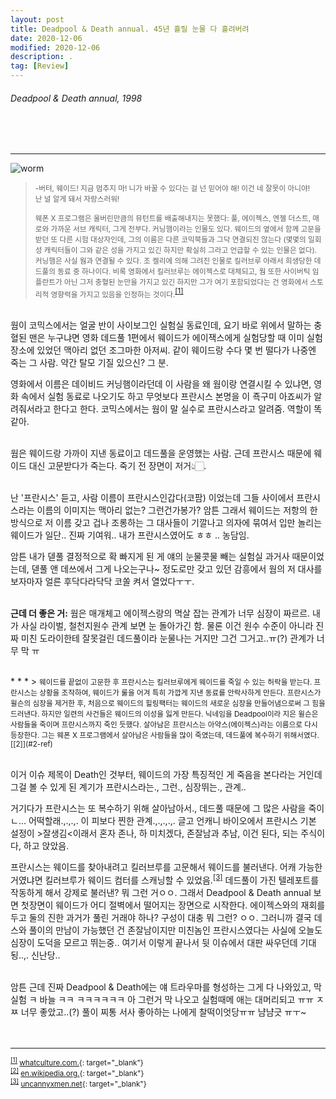 ```yaml
---
layout: post
title: Deadpool & Death annual. 45년 흘릴 눈물 다 흘려버려
date: 2020-12-06
modified: 2020-12-06
description: .
tag: [Review]
---
```


###### Deadpool & Death annual, 1998

<br/><br/>
* * * 
![worm](https://cdn3.whatculture.com/images/2016/02/Deadpool-Worm.jpg)
> <small> -버텨, 웨이드! 지금 멈추지 마! 니가 바꿀 수 있다는 걸 넌 믿어야 해! 이건 네 잘못이 아니야! <br/>난 널 알게 돼서 자랑스러워!<br/><br/>
> 웨폰 X 프로그램은 울버린만큼의 뮤턴트를 배출해내지는 못했다: 풀, 에이젝스, 엔젤 더스트, 매로와 가까운 서브 캐릭터, 그게 전부다. 커닝햄이라는 인물도 있다. 웨이드의 옆에서 함께 고문을 받던 또 다른 시험 대상자인데, 그의 이름은 다른 코믹북들과 그닥 연결되진 않는다 (몇몇의 일회성 캐릭터들이 그와 같은 성을 가지고 있긴 하지만 확실히 그라고 언급할 수 있는 인물은 없다). 커닝햄은 사실 웜과 연결될 수 있다. 조 켈리에 의해 그려진 인물로 킬러브루 아래서 희생당한 데드풀의 동료 중 하나이다. 비록 영화에서 킬러브루는 에이젝스로 대체되고, 웜 또한 사이버틱 임플란트가 아닌 그저 충혈된 눈만을 가지고 있긴 하지만 그가 여기 포함되었다는 건 영화에서 스토리적 영향력을 가지고 있음을 인정하는 것이다.</small><sup id="1">[[1]](#1-ref)</sup> 


<br/>
웜이 코믹스에서는 얼굴 반이 사이보그인 실험실 동료인데, 
요기 바로 위에서 말하는 충혈된 맨은 누구냐면 영화 데드풀 1편에서 웨이드가 에이잭스에게 실험당할 때 이미 실험 장소에 있었던 맥아리 없던 조그마한 아저씨. 같이 웨이드랑 수다 몇 번 떨다가 나중엔 죽는 그 사람. 약간 탈모 기질 있으신? 그 분. 

영화에서 이름은 데이비드 커닝햄이라던데 이 사람을 왜 웜이랑 연결시킬 수 있냐면, 영화 속에서 실험 동료로 나오기도 하고 무엇보다 프란시스 본명을 이 죡구미 아죠씨가 알려줘서라고 한다고 한다. 코믹스에서는 웜이 말 실수로 프란시스라고 알려줌. 역할이 똑같아. 

<br/>웜은 웨이드랑 가까이 지낸 동료이고 데드풀을 운영했는 사람. 근데 프란시스 때문에 웨이드 대신 고문받다가 죽는다. 죽기 전 장면이 저거👆🏻. 

<br/>난 '프란시스' 듣고, 사람 이름이 프란시스인갑다(코팜) 이었는데 그들 사이에서 프란시스라는 이름의 이미지는 맥아리 없는? 그런건가봉가? 암튼 그래서 웨이드는 저항의 한 방식으로 저 이름 갖고 겁나 조롱하는 그 대사들이 기깔나고 의자에 묶여서 입만 놀리는 웨이드가 일단.. 진짜 기여워.. 내가 프란시스였어도 ㅎㅎ .. 농담임. 

암튼 내가 덷풀 결정적으로 확 빠지게 된 게 얘의 눈물콧물 빼는 실험실 과거사 때문이었는데, 덷풀 앤 데쓰에서 그게 나오는구나~ 정도로만 갖고 있던 감흥에서 웜의 저 대사를 보자마자 얼른 후닥다라닥닥 코쏠 켜서 열었다ㅜㅜ. 

<br/>**근데 더 좋은 거:** 웜은 매개체고 에이젝스랑의 멱살 잡는 관계가 너무 심장이 짜르르. 내가 사실 라이벌, 철천지원수 관계 보면 눈 돌아가긴 함. 물론 이건 원수 수준이 아니라 진짜 미친 도라이한테 잘못걸린 데드풀이라 눈물나는 거지만 그건 그거고..ㅠ(?) 관계가 너무 막 ㅠ 

<br/>
* * *
> <small>웨이드를 끝없이 고문한 후 프란시스는 킬러브루에게 웨이드를 죽일 수 있는 허락을 받는다. 프란시스는 상황을 조작하여, 웨이드가 룰을 어겨 특히 가깝게 지낸 동료를 안락사하게 만든다. 프란시스가 윌슨의 심장을 제거한 후, 처음으로 웨이드의 힐링팩터는 웨이드의 새로운 심장을 만들어냄으로써 그 힘을 드러낸다. 하지만 일련의 사건들은 웨이드의 이성을 잃게 만든다. 닉네임을 Deadpool이라 지은 윌슨은 사람들을 죽이며 프란시스까지 죽인 듯했다. 살아남은 프란시스는 아약스(에이젝스)라는 이름으로 다시 등장한다. 그는 웨폰 X 프로그램에서 살아남은 사람들을 많이 죽였는데, 데드풀에 복수하기 위해서였다. </small><sup id="2">[[2]](#2-ref)</sup>


<br/>이거 이슈 제목이 Death인 것부터, 웨이드의 가장 특징적인 게 죽음을 본다라는 거인데 그걸 볼 수 있게 된 계기가 프란시스라는., 그런., 심장뛰는., 관계.. 

거기다가 프란시스는 또 복수하기 위해 살아남아서., 데드풀 때문에 그 많은 사람을 죽이ㄴ... 어떡할래.,.,.,. 이 피보다 찐한 관계.,.,.,.,. 글고 언캐니 바이오에서 프란시스 기본 설정이 >잘생김<이래서 혼자 존나, 하 미치겠다, 존잘남과 추남, 이건 된다, 되는 주식이다, 하고 앉았음. 

프란시스는 웨이드를 찾아내려고 킬러브루를 고문해서 웨이드를 불러낸다. 어캐 가능한 거였냐면 킬러브루가 웨이드 컴터를 스캐닝할 수 있었음.<sup id="3">[[3]](#3-ref)</sup> 데드풀이 가진 텔레포트를 작동하게 해서 강제로 불러낸? 뭐 그런 거ㅇㅇ. 그래서 Deadpool & Death annual 보면 첫장면이 웨이드가 어디 절벽에서 떨어지는 장면으로 시작한다. 에이젝스와의 재회를 두고 둘의 진한 과거가 풀린 거래야 하나? 구성이 대충 뭐 그런? ㅇㅇ. 그러니까 결국 데스와 풀이의 만남이 가능했던 건 존잘남이지만 미친놈인 프란시스였다는 사실에 오늘도 심장이 도덕을 모르고 뛰는중.. 여기서 이렇게 끝나서 뒷 이슈에서 대판 싸우던데 기대됭..,. 신난당.. 

<br/>
암튼 근데 진짜 Deadpool & Death에는 얘 트라우마를 형성하는 그게 다 나와있고, 막 실험 ㅋ  바늘 ㅋㅋ   ㅋㅋㅋㅋㅋㅋ 아 그런거 막 나오고 실험때메 애는 대머리되고 ㅠㅠ ㅈㅉ 너무 좋았고..(?) 풀이 찌통 서사 좋아하는 나에게 찰떡이엇당ㅠㅠ 냠냠긋 ㅠㅜ~
<br/>
<br/>
<br/>

* * * 
<small id="1-ref"><sup>[[1]](#1)</sup> [whatculture.com.](https://whatculture.com/film/deadpool-10-obscure-references-you-probably-missed?page=8){: target="_blank"} </small> <br/>
<small id="2-ref"><sup>[[2]](#2)</sup> [en.wikipedia.org.](https://en.wikipedia.org/wiki/Francis_Fanny){: target="_blank"} </small> <br/>
<small id="3-ref"><sup>[[3]](#3)</sup> [uncannyxmen.net](https://uncannyxmen.net/comics/issue/deadpool-2nd-series-17){: target="_blank"} </small> <br/>
<br/><br/>
